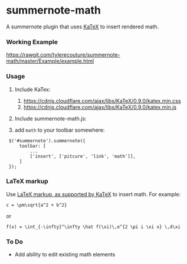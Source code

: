 # summernote-math
A summernote plugin that uses [KaTeX](https://khan.github.io/KaTeX/) to insert rendered math.  

### Working Example

https://rawgit.com/tylerecouture/summernote-math/master/Example/example.html

### Usage
1. Include KaTex:
    1.  https://cdnjs.cloudflare.com/ajax/libs/KaTeX/0.9.0/katex.min.css
    2.  https://cdnjs.cloudflare.com/ajax/libs/KaTeX/0.9.0/katex.min.js
1. Include summernote-math.js:
 
2. add `math` to your toolbar somewhere:
```
 $('#summernote').summernote({
     toolbar: [
         ...
         ['insert', ['pitcure', 'link', 'math']],
     ]
 });
```

### LaTeX markup
Use [LaTeX markup, as supported by KaTeX](https://khan.github.io/KaTeX/function-support.html) to insert math. For example:

`c = \pm\sqrt{a^2 + b^2}`

or

`f(x) = \int_{-\infty}^\infty \hat f(\xi)\,e^{2 \pi i \xi x} \,d\xi`

### To Do

* Add ability to edit existing math elements